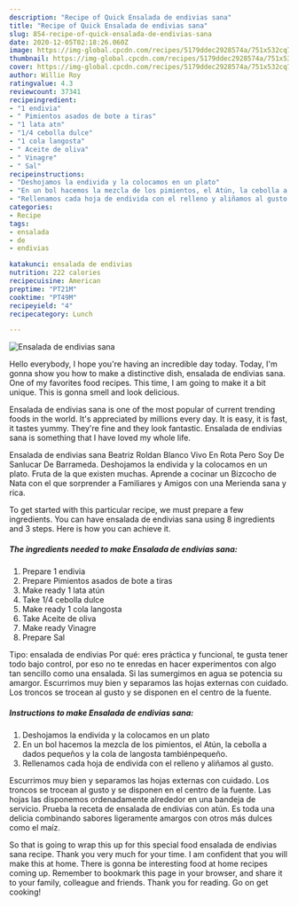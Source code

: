 ```yaml
---
description: "Recipe of Quick Ensalada de endivias sana"
title: "Recipe of Quick Ensalada de endivias sana"
slug: 854-recipe-of-quick-ensalada-de-endivias-sana
date: 2020-12-05T02:18:26.060Z
image: https://img-global.cpcdn.com/recipes/5179ddec2928574a/751x532cq70/ensalada-de-endivias-sana-foto-principal.jpg
thumbnail: https://img-global.cpcdn.com/recipes/5179ddec2928574a/751x532cq70/ensalada-de-endivias-sana-foto-principal.jpg
cover: https://img-global.cpcdn.com/recipes/5179ddec2928574a/751x532cq70/ensalada-de-endivias-sana-foto-principal.jpg
author: Willie Roy
ratingvalue: 4.3
reviewcount: 37341
recipeingredient:
- "1 endivia"
- " Pimientos asados de bote a tiras"
- "1 lata atn"
- "1/4 cebolla dulce"
- "1 cola langosta"
- " Aceite de oliva"
- " Vinagre"
- " Sal"
recipeinstructions:
- "Deshojamos la endivida y la colocamos en un plato"
- "En un bol hacemos la mezcla de los pimientos, el Atún, la cebolla a dados pequeños y la cola de langosta tambiénpequeño."
- "Rellenamos cada hoja de endivida con el relleno y aliñamos al gusto."
categories:
- Recipe
tags:
- ensalada
- de
- endivias

katakunci: ensalada de endivias 
nutrition: 222 calories
recipecuisine: American
preptime: "PT21M"
cooktime: "PT49M"
recipeyield: "4"
recipecategory: Lunch

---
```



![Ensalada de endivias sana](https://img-global.cpcdn.com/recipes/5179ddec2928574a/751x532cq70/ensalada-de-endivias-sana-foto-principal.jpg)

Hello everybody, I hope you're having an incredible day today. Today, I'm gonna show you how to make a distinctive dish, ensalada de endivias sana. One of my favorites food recipes. This time, I am going to make it a bit unique. This is gonna smell and look delicious.

Ensalada de endivias sana is one of the most popular of current trending foods in the world. It's appreciated by millions every day. It is easy, it is fast, it tastes yummy. They're fine and they look fantastic. Ensalada de endivias sana is something that I have loved my whole life.

Ensalada de endivias sana Beatriz Roldan Blanco Vivo En Rota Pero Soy De Sanlucar De Barrameda. Deshojamos la endivida y la colocamos en un plato. Fruta de la que existen muchas. Aprende a cocinar un Bizcocho de Nata con el que sorprender a Familiares y Amigos con una Merienda sana y rica.


To get started with this particular recipe, we must prepare a few ingredients. You can have ensalada de endivias sana using 8 ingredients and 3 steps. Here is how you can achieve it.

<!--inarticleads1-->

##### The ingredients needed to make Ensalada de endivias sana:

1. Prepare 1 endivia
1. Prepare  Pimientos asados de bote a tiras
1. Make ready 1 lata atún
1. Take 1/4 cebolla dulce
1. Make ready 1 cola langosta
1. Take  Aceite de oliva
1. Make ready  Vinagre
1. Prepare  Sal


Tipo: ensalada de endivias Por qué: eres práctica y funcional, te gusta tener todo bajo control, por eso no te enredas en hacer experimentos con algo tan sencillo como una ensalada. Si las sumergimos en agua se potencia su amargor. Escurrimos muy bien y separamos las hojas externas con cuidado. Los troncos se trocean al gusto y se disponen en el centro de la fuente. 

<!--inarticleads2-->

##### Instructions to make Ensalada de endivias sana:

1. Deshojamos la endivida y la colocamos en un plato
1. En un bol hacemos la mezcla de los pimientos, el Atún, la cebolla a dados pequeños y la cola de langosta tambiénpequeño.
1. Rellenamos cada hoja de endivida con el relleno y aliñamos al gusto.


Escurrimos muy bien y separamos las hojas externas con cuidado. Los troncos se trocean al gusto y se disponen en el centro de la fuente. Las hojas las disponemos ordenadamente alrededor en una bandeja de servicio. Prueba la receta de ensalada de endivias con atún. Es toda una delicia combinando sabores ligeramente amargos con otros más dulces como el maíz. 

So that is going to wrap this up for this special food ensalada de endivias sana recipe. Thank you very much for your time. I am confident that you will make this at home. There is gonna be interesting food at home recipes coming up. Remember to bookmark this page in your browser, and share it to your family, colleague and friends. Thank you for reading. Go on get cooking!
